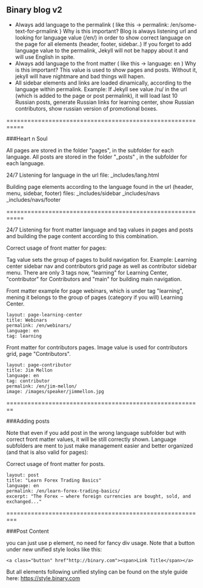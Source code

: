 ## Binary blog v2

- Always add language to the permalink ( like this -> permalink: /en/some-text-for-prmalink }
Why is this important?
Blog is always listening url and looking for language value (/en/) in order to show correct language on the page for all elements (header, footer, sidebar..) 
If you forget to add language value to the permalink, Jekyll will not be happy about it and will use English in spite.
- Always add language to the front matter ( like this -> language: en )
Why is this important?
This value is used to show pages and posts. Without it, jekyll will have nightmare and bad things will hapen.
- All sidebar elements and links are loaded dinamically, according to the language within permalink. Example: If Jekyll see value /ru/ in the url (which is added to the page or post permalink), it will load last 10 Russian posts, generate Russian links for learning center, show Russian contributors, show russian version of promotional boxes. 

===========================================================

###Heart n Soul

All pages are stored in the folder "pages", in the subfolder for each language.
All posts are stored in the folder "_posts" , in the subfolder for each language.

24/7 Listening for language in the url
file: _includes/lang.html

Building page elements according to the language found in the url (header, menu, sidebar, footer)
files: 
_includes/sidebar
_includes/navs
_includes/navs/footer


===========================================================

24/7 Listening for front matter language and tag values in pages and posts and building the page content according to this combination.

Correct usage of front matter for pages:

Tag value sets the group of pages to build navigation for. Example: Learning center sidebar nav and contributors grid page as well as contributor sidebar menu. 
There are only 3 tags now, "learning" for Learning Center, "contributor" for Contributors and "main" for building main navigation.

Front matter example for page webinars, which is under tag "learning", mening it belongs to the group of pages (category if you will) Learning Center.
```
layout: page-learning-center
title: Webinars
permalink: /en/webinars/
language: en
tag: learning
```

Front matter for contributors pages. 
Image value is used for contributors grid, page "Contributors".

```
layout: page-contributor
title: Jim Mellon
language: en
tag: contributor
permalink: /en/jim-mellon/
image: /images/speaker/jimmellon.jpg
```

========================================================

###Adding posts
 
Note that even if you add post in the wrong language subfolder but with correct front matter values, it will be still correctly shown. Language subfolders are ment to just make management easier and better organized (and that is also valid for pages):

Correct usage of front matter for posts.

```
layout: post
title: "Learn Forex Trading Basics"
language: en
permalink: /en/learn-forex-trading-basics/
excerpt: "The Forex — where foreign currencies are bought, sold, and exchanged..."
```


=========================================================

###Post Content

you can just use p element, no need for fancy div usage.
Note that a button under new unified style looks like this:
```
<a class="button" href"http://binary.com"><span>Link Title</span></a>
```
But all elements following unified styling can be found on the style guide here: https://style.binary.com
